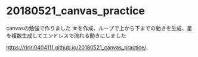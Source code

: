 # 20180521_canvas_practice
canvasの勉強で作りました
☆を作成、ループで上から下までの動きを生成、星を複数生成してエンドレスで流れる動きにしました

https://ririri0404111.github.io/20180521_canvas_practice/.
